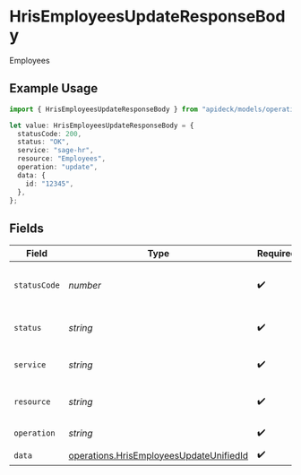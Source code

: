 # HrisEmployeesUpdateResponseBody

Employees

## Example Usage

```typescript
import { HrisEmployeesUpdateResponseBody } from "apideck/models/operations";

let value: HrisEmployeesUpdateResponseBody = {
  statusCode: 200,
  status: "OK",
  service: "sage-hr",
  resource: "Employees",
  operation: "update",
  data: {
    id: "12345",
  },
};
```

## Fields

| Field                                                                                              | Type                                                                                               | Required                                                                                           | Description                                                                                        | Example                                                                                            |
| -------------------------------------------------------------------------------------------------- | -------------------------------------------------------------------------------------------------- | -------------------------------------------------------------------------------------------------- | -------------------------------------------------------------------------------------------------- | -------------------------------------------------------------------------------------------------- |
| `statusCode`                                                                                       | *number*                                                                                           | :heavy_check_mark:                                                                                 | HTTP Response Status Code                                                                          | 200                                                                                                |
| `status`                                                                                           | *string*                                                                                           | :heavy_check_mark:                                                                                 | HTTP Response Status                                                                               | OK                                                                                                 |
| `service`                                                                                          | *string*                                                                                           | :heavy_check_mark:                                                                                 | Apideck ID of service provider                                                                     | sage-hr                                                                                            |
| `resource`                                                                                         | *string*                                                                                           | :heavy_check_mark:                                                                                 | Unified API resource name                                                                          | Employees                                                                                          |
| `operation`                                                                                        | *string*                                                                                           | :heavy_check_mark:                                                                                 | Operation performed                                                                                | update                                                                                             |
| `data`                                                                                             | [operations.HrisEmployeesUpdateUnifiedId](../../models/operations/hrisemployeesupdateunifiedid.md) | :heavy_check_mark:                                                                                 | N/A                                                                                                |                                                                                                    |